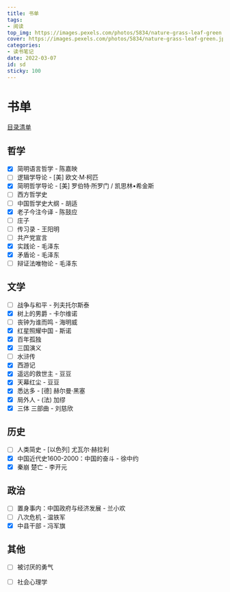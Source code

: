 ```yaml
---
title: 书单
tags: 
- 阅读
top_img: https://images.pexels.com/photos/5834/nature-grass-leaf-green.jpg?auto=compress&cs=tinysrgb&dpr=3&h=200&w=300
cover: https://images.pexels.com/photos/5834/nature-grass-leaf-green.jpg?auto=compress&cs=tinysrgb&dpr=3&h=100&w=200
categories:
- 读书笔记
date: 2022-03-07
id: sd
sticky: 100
---
```

# 书单

[目录清单](https://kdocs.cn/l/cgz5g7vUEZF3)

## 哲学

- [x] 简明语言哲学 - 陈嘉映
- [ ] 逻辑学导论 - [美] 欧文·M·柯匹
- [x] 简明哲学导论 - [美] 罗伯特·所罗门 / 凯思林•希金斯
- [ ] 西方哲学史
- [ ] 中国哲学史大纲 - 胡适
- [x] 老子今注今译 - 陈鼓应
- [ ] 庄子
- [ ] 传习录 - 王阳明
- [ ] 共产党宣言
- [x] 实践论 - 毛泽东
- [x] 矛盾论 - 毛泽东
- [ ] 辩证法唯物论 - 毛泽东

## 文学

- [ ] 战争与和平 - 列夫托尔斯泰
- [x] 树上的男爵 - 卡尔维诺
- [ ] 丧钟为谁而鸣 - 海明威
- [x] 红星照耀中国 - 斯诺
- [x] 百年孤独
- [x] 三国演义
- [ ] 水浒传
- [x] 西游记
- [x] 遥远的救世主 - 豆豆
- [x] 天幕红尘 - 豆豆 
- [x] 悉达多 - [德] 赫尔曼·黑塞
- [x] 局外人 - (法) 加缪
- [x] 三体 三部曲 - 刘慈欣

## 历史

- [ ] 人类简史 - [以色列] 尤瓦尔·赫拉利
- [x] 中国近代史1600-2000：中国的奋斗 - 徐中约
- [x] 秦崩 楚亡 - 李开元

## 政治

- [ ] 置身事内：中国政府与经济发展 - 兰小欢
- [ ] 八次危机 - 温铁军
- [x] 中县干部 - 冯军旗

## 其他

- [ ] 被讨厌的勇气
- [ ] 社会心理学

